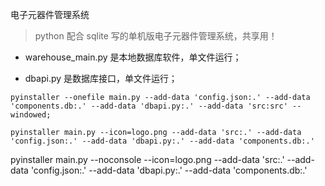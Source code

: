 电子元器件管理系统

> python 配合 sqlite 写的单机版电子元器件管理系统，共享用！

- warehouse_main.py 是本地数据库软件，单文件运行；

- dbapi.py 是数据库接口，单文件运行；

```
pyinstaller --onefile main.py --add-data 'config.json:.' --add-data 'components.db:.' --add-data 'dbapi.py:.' --add-data 'src:src' --windowed;
```

```
pyinstaller main.py --icon=logo.png --add-data 'src:.' --add-data 'config.json:.' --add-data 'dbapi.py:.' --add-data 'components.db:.'
```

pyinstaller main.py --noconsole --icon=logo.png --add-data 'src:.' --add-data 'config.json:.' --add-data 'dbapi.py:.' --add-data 'components.db:.'
